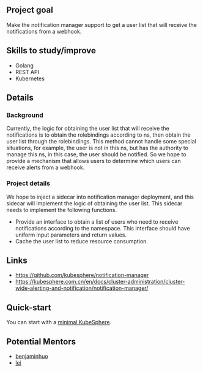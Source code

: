 ## Project goal

Make the notification manager support to get a user list that will receive the notifications from a webhook.

## Skills to study/improve

* Golang
* REST API
* Kubernetes

## Details

### Background

Currently, the logic for obtaining the user list that will receive the notifications is to obtain the rolebindings according to ns, then obtain the user list through the rolebindings. This method cannot handle some special situations, for example, the user is not in this ns, but has the authority to manage this ns, in this case, the user should be notified. So we hope to provide a mechanism that allows users to determine which users can receive alerts from a webhook.

### Project details

We hope to inject a sidecar into notification manager deployment, and this sidecar will implement the logic of obtaining the user list. This sidecar needs to implement the following functions.

* Provide an interface to obtain a list of users who need to receive notifications according to the namespace. This interface should have uniform input parameters and return values.
* Cache the user list to reduce resource consumption.

## Links

* https://github.com/kubesphere/notification-manager
* https://kubesphere.com.cn/en/docs/cluster-administration/cluster-wide-alerting-and-notification/notification-manager/

## Quick-start

You can start with a [minimal KubeSphere](https://kubesphere.io/docs/quick-start/minimal-kubesphere-on-k8s/). 

## Potential Mentors

* [benjaminhuo](https://github.com/benjaminhuo)
* [lei](https://github.com/wanjunlei)
